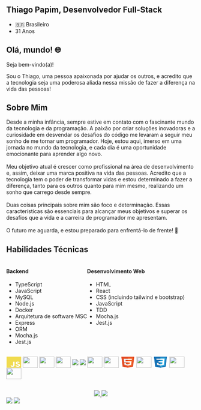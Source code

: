 ## Thiago Papim, Desenvolvedor Full-Stack

- 🇧🇷 Brasileiro
- 31 Anos

## Olá, mundo! 🌐

Seja bem-vindo(a)!

Sou o Thiago, uma pessoa apaixonada por ajudar os outros, e acredito que a tecnologia seja uma poderosa aliada nessa missão de fazer a diferença na vida das pessoas!



## Sobre Mim


Desde a minha infância, sempre estive em contato com o fascinante mundo da tecnologia e da programação. A paixão por criar soluções inovadoras e a curiosidade em desvendar os desafios do código me levaram a seguir meu sonho de me tornar um programador. Hoje, estou aqui, imerso em uma jornada no mundo da tecnologia, e cada dia é uma oportunidade emocionante para aprender algo novo.
<br><br>
Meu objetivo atual é crescer como profissional na área de desenvolvimento e, assim, deixar uma marca positiva na vida das pessoas. Acredito que a tecnologia tem o poder de transformar vidas e estou determinado a fazer a diferença, tanto para os outros quanto para mim mesmo, realizando um sonho que carrego desde sempre.
<br><br>Duas coisas principais sobre mim são foco e determinação. Essas características são essenciais para alcançar meus objetivos e superar os desafios que a vida e a carreira de programador me apresentam.
<br><br> O futuro me aguarda, e estou preparado para enfrentá-lo de frente! 🚀

## Habilidades Técnicas

<div style="display:flex">
<div>

#### Backend

- TypeScript
- JavaScript
- MySQL
- Node.js
- Docker
- Arquitetura de software MSC
- Express
- ORM
- Mocha.js
- Jest.js
</div>
<div>

#### Desenvolvimento Web
- HTML
- React
- CSS (incluindo tailwind e bootstrap)
- JavaScript
- TDD
- Mocha.js
- Jest.js

</div>
</div>
    
<div style="display: inline_block"><br>
  <img align="center" alt="TypeScript" height="30" width="40" src="https://raw.githubusercontent.com/devicons/devicon/master/icons/javascript/javascript-plain.svg">
  <img align="center" height="30" width="40" src="https://cdn.jsdelivr.net/gh/devicons/devicon/icons/typescript/typescript-plain.svg" />
  <img align="center" height="30" width="40" src="https://cdn.jsdelivr.net/gh/devicons/devicon/icons/docker/docker-plain-wordmark.svg" />
  <img align="center" height="30" width="40" src="https://www.svgrepo.com/show/354099/mysql.svg" />
  <img align="center" height="90" src="https://cdn.jsdelivr.net/gh/devicons/devicon/icons/express/express-original-wordmark.svg" />
  <img  align="center" height="90" src="https://cdn.jsdelivr.net/gh/devicons/devicon/icons/nodejs/nodejs-original-wordmark.svg" />
  <img align="center" height="30" width="40" src="https://cdn.jsdelivr.net/gh/devicons/devicon/icons/jest/jest-plain.svg" />
  <img align="center" height="30" width="40" src="https://cdn.jsdelivr.net/gh/devicons/devicon/icons/mocha/mocha-plain.svg" />

  <img align="center" alt="HTML" height="30" width="40" src="https://raw.githubusercontent.com/devicons/devicon/master/icons/html5/html5-original.svg">
  <img align="center" height="30" width="40" src="https://cdn.jsdelivr.net/gh/devicons/devicon/icons/react/react-original.svg" />
  <img align="center" alt="CSS" height="30" width="40" src="https://raw.githubusercontent.com/devicons/devicon/master/icons/css3/css3-original.svg">
  <img align="center" height="30" width="40" src="https://cdn.jsdelivr.net/gh/devicons/devicon/icons/bootstrap/bootstrap-original.svg" />
  <img align="center" height="30" width="40" src="https://www.svgrepo.com/show/374118/tailwind.svg" />

</div>

 ##
<div align="center">
   <a href="https://github.com/thiago-papim">
     <img src="https://github-readme-stats.vercel.app/api?username=thiago-papim&show_icons=true&theme=dark"
        height="180em">
     <img src="https://github-readme-stats.vercel.app/api/top-langs/?username=thiago-papim&show_icons=true&theme=dark"
        height="180em">
 </div>

<div> 
  <a href = "mailto:thiago-fourp@gmail.com"><img src="https://img.shields.io/badge/-Gmail-%23333?style=for-the-badge&logo=gmail&logoColor=white" target="_blank"></a>
  <a href="https://www.linkedin.com/in/thiago-papim/" target="_blank" rel="noreferrer"><img src="https://img.shields.io/badge/-LinkedIn-%230077B5?style=for-the-badge&logo=linkedin&logoColor=white" target="_blank"></a>
</div>
